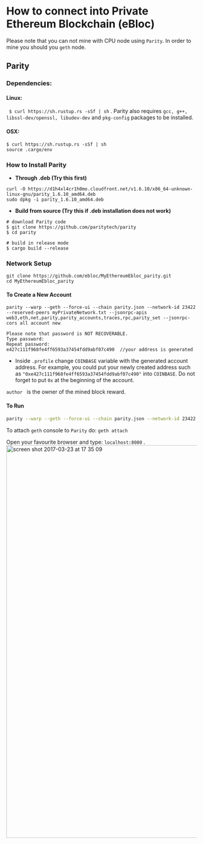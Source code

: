 # **How to connect into Private Ethereum Blockchain (eBloc)**

Please note that you can not mine with CPU node using `Parity`. In order to mine you should you `geth` node.

## **Parity**

### **Dependencies:**
#### **Linux:**
` $ curl https://sh.rustup.rs -sSf | sh` . Parity also requires `gcc, g++, libssl-dev/openssl, libudev-dev` and `pkg-config` packages to be installed.

#### **OSX:**

```
$ curl https://sh.rustup.rs -sSf | sh
source .cargo/env
```

### How to Install Parity

- **Through .deb (Try this first)**

```
curl -O https://d1h4xl4cr1h0mo.cloudfront.net/v1.6.10/x86_64-unknown-linux-gnu/parity_1.6.10_amd64.deb
sudo dpkg -i parity_1.6.10_amd64.deb
```

- **Build from source (Try this if .deb installation does not work)**

```
# download Parity code
$ git clone https://github.com/paritytech/parity
$ cd parity

# build in release mode
$ cargo build --release
```

### Network Setup

```
git clone https://github.com/ebloc/MyEthereumEbloc_parity.git
cd MyEthereumEbloc_parity
```

#### To Create a New Account

```
parity --warp --geth --force-ui --chain parity.json --network-id 23422 --reserved-peers myPrivateNetwork.txt --jsonrpc-apis web3,eth,net,parity,parity_accounts,traces,rpc,parity_set --jsonrpc-cors all account new

Please note that password is NOT RECOVERABLE.
Type password:
Repeat password:
e427c111f968fe4ff6593a37454fdd9abf07c490  //your address is generated
```

- Inside `.profile` change `COINBASE` variable with the generated account address. For example, you could put your newly created address such as `"0xe427c111f968fe4ff6593a37454fdd9abf07c490"` into `COINBASE`. Do not forget to put `0x` at the beginning of the account.

 `author ` is  the owner of the mined block reward.

#### To Run

```bash
parity --warp --geth --force-ui --chain parity.json --network-id 23422 --reserved-peers myPrivateNetwork.txt --jsonrpc-apis web3,eth,net,parity,parity_accounts,traces,rpc,parity_set --jsonrpc-cors all --author "0x75..." --unlock $COINBASE --password /home/ubuntu/EBloc/password.txt
```

To attach `geth` console to `Parity` do: `geth attach`

Open your favourite browser and type: `localhost:8080` .
<img width="1039" alt="screen shot 2017-03-23 at 17 35 09" src="https://cloud.githubusercontent.com/assets/18537398/24255800/1e6851ae-0fef-11e7-917e-ca81debe064d.png">